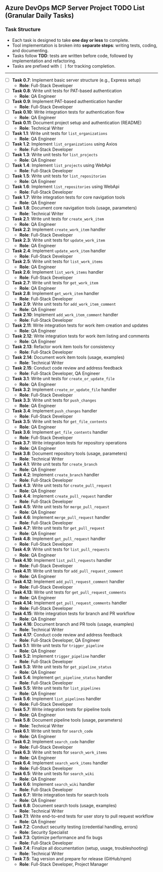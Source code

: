 ## Azure DevOps MCP Server Project TODO List (Granular Daily Tasks)

### Task Structure
- Each task is designed to take **one day or less** to complete.
- Tool implementation is broken into **separate steps**: writing tests, coding, and documenting.
- Tasks follow **TDD**: tests are written before code, followed by implementation and refactoring.
- Tasks are prefixed with `[ ]` for tracking completion.

---

- [ ] **Task 0.7**: Implement basic server structure (e.g., Express setup)  
  - **Role**: Full-Stack Developer  
- [ ] **Task 0.8**: Write unit tests for PAT-based authentication  
  - **Role**: QA Engineer  
- [ ] **Task 0.9**: Implement PAT-based authentication handler  
  - **Role**: Full-Stack Developer  
- [ ] **Task 0.10**: Write integration tests for authentication flow  
  - **Role**: QA Engineer  
- [ ] **Task 0.11**: Document project setup and authentication (README)  
  - **Role**: Technical Writer  
- [ ] **Task 1.1**: Write unit tests for `list_organizations`  
  - **Role**: QA Engineer  
- [ ] **Task 1.2**: Implement `list_organizations` using Axios  
  - **Role**: Full-Stack Developer  
- [ ] **Task 1.3**: Write unit tests for `list_projects`  
  - **Role**: QA Engineer  
- [ ] **Task 1.4**: Implement `list_projects` using WebApi  
  - **Role**: Full-Stack Developer  
- [ ] **Task 1.5**: Write unit tests for `list_repositories`  
  - **Role**: QA Engineer  
- [ ] **Task 1.6**: Implement `list_repositories` using WebApi  
  - **Role**: Full-Stack Developer  
- [ ] **Task 1.7**: Write integration tests for core navigation tools  
  - **Role**: QA Engineer  
- [ ] **Task 1.8**: Document core navigation tools (usage, parameters)  
  - **Role**: Technical Writer  
- [ ] **Task 2.1**: Write unit tests for `create_work_item`  
  - **Role**: QA Engineer  
- [ ] **Task 2.2**: Implement `create_work_item` handler  
  - **Role**: Full-Stack Developer  
- [ ] **Task 2.3**: Write unit tests for `update_work_item`  
  - **Role**: QA Engineer  
- [ ] **Task 2.4**: Implement `update_work_item` handler  
  - **Role**: Full-Stack Developer  
- [ ] **Task 2.5**: Write unit tests for `list_work_items`  
  - **Role**: QA Engineer  
- [ ] **Task 2.6**: Implement `list_work_items` handler  
  - **Role**: Full-Stack Developer  
- [ ] **Task 2.7**: Write unit tests for `get_work_item`  
  - **Role**: QA Engineer  
- [ ] **Task 2.8**: Implement `get_work_item` handler  
  - **Role**: Full-Stack Developer  
- [ ] **Task 2.9**: Write unit tests for `add_work_item_comment`  
  - **Role**: QA Engineer  
- [ ] **Task 2.10**: Implement `add_work_item_comment` handler  
  - **Role**: Full-Stack Developer  
- [ ] **Task 2.11**: Write integration tests for work item creation and updates  
  - **Role**: QA Engineer  
- [ ] **Task 2.12**: Write integration tests for work item listing and comments  
  - **Role**: QA Engineer  
- [ ] **Task 2.13**: Refactor work item tools for consistency  
  - **Role**: Full-Stack Developer  
- [ ] **Task 2.14**: Document work item tools (usage, examples)  
  - **Role**: Technical Writer  
- [ ] **Task 2.15**: Conduct code review and address feedback  
  - **Role**: Full-Stack Developer, QA Engineer  
- [ ] **Task 3.1**: Write unit tests for `create_or_update_file`  
  - **Role**: QA Engineer  
- [ ] **Task 3.2**: Implement `create_or_update_file` handler  
  - **Role**: Full-Stack Developer  
- [ ] **Task 3.3**: Write unit tests for `push_changes`  
  - **Role**: QA Engineer  
- [ ] **Task 3.4**: Implement `push_changes` handler  
  - **Role**: Full-Stack Developer  
- [ ] **Task 3.5**: Write unit tests for `get_file_contents`  
  - **Role**: QA Engineer  
- [ ] **Task 3.6**: Implement `get_file_contents` handler  
  - **Role**: Full-Stack Developer  
- [ ] **Task 3.7**: Write integration tests for repository operations  
  - **Role**: QA Engineer  
- [ ] **Task 3.8**: Document repository tools (usage, parameters)  
  - **Role**: Technical Writer  
- [ ] **Task 4.1**: Write unit tests for `create_branch`  
  - **Role**: QA Engineer  
- [ ] **Task 4.2**: Implement `create_branch` handler  
  - **Role**: Full-Stack Developer  
- [ ] **Task 4.3**: Write unit tests for `create_pull_request`  
  - **Role**: QA Engineer  
- [ ] **Task 4.4**: Implement `create_pull_request` handler  
  - **Role**: Full-Stack Developer  
- [ ] **Task 4.5**: Write unit tests for `merge_pull_request`  
  - **Role**: QA Engineer  
- [ ] **Task 4.6**: Implement `merge_pull_request` handler  
  - **Role**: Full-Stack Developer  
- [ ] **Task 4.7**: Write unit tests for `get_pull_request`  
  - **Role**: QA Engineer  
- [ ] **Task 4.8**: Implement `get_pull_request` handler  
  - **Role**: Full-Stack Developer  
- [ ] **Task 4.9**: Write unit tests for `list_pull_requests`  
  - **Role**: QA Engineer  
- [ ] **Task 4.10**: Implement `list_pull_requests` handler  
  - **Role**: Full-Stack Developer  
- [ ] **Task 4.11**: Write unit tests for `add_pull_request_comment`  
  - **Role**: QA Engineer  
- [ ] **Task 4.12**: Implement `add_pull_request_comment` handler  
  - **Role**: Full-Stack Developer  
- [ ] **Task 4.13**: Write unit tests for `get_pull_request_comments`  
  - **Role**: QA Engineer  
- [ ] **Task 4.14**: Implement `get_pull_request_comments` handler  
  - **Role**: Full-Stack Developer  
- [ ] **Task 4.15**: Write integration tests for branch and PR workflow  
  - **Role**: QA Engineer  
- [ ] **Task 4.16**: Document branch and PR tools (usage, examples)  
  - **Role**: Technical Writer  
- [ ] **Task 4.17**: Conduct code review and address feedback  
  - **Role**: Full-Stack Developer, QA Engineer  
- [ ] **Task 5.1**: Write unit tests for `trigger_pipeline`  
  - **Role**: QA Engineer  
- [ ] **Task 5.2**: Implement `trigger_pipeline` handler  
  - **Role**: Full-Stack Developer  
- [ ] **Task 5.3**: Write unit tests for `get_pipeline_status`  
  - **Role**: QA Engineer  
- [ ] **Task 5.4**: Implement `get_pipeline_status` handler  
  - **Role**: Full-Stack Developer  
- [ ] **Task 5.5**: Write unit tests for `list_pipelines`  
  - **Role**: QA Engineer  
- [ ] **Task 5.6**: Implement `list_pipelines` handler  
  - **Role**: Full-Stack Developer  
- [ ] **Task 5.7**: Write integration tests for pipeline tools  
  - **Role**: QA Engineer  
- [ ] **Task 5.8**: Document pipeline tools (usage, parameters)  
  - **Role**: Technical Writer  
- [ ] **Task 6.1**: Write unit tests for `search_code`  
  - **Role**: QA Engineer  
- [ ] **Task 6.2**: Implement `search_code` handler  
  - **Role**: Full-Stack Developer  
- [ ] **Task 6.3**: Write unit tests for `search_work_items`  
  - **Role**: QA Engineer  
- [ ] **Task 6.4**: Implement `search_work_items` handler  
  - **Role**: Full-Stack Developer  
- [ ] **Task 6.5**: Write unit tests for `search_wiki`  
  - **Role**: QA Engineer  
- [ ] **Task 6.6**: Implement `search_wiki` handler  
  - **Role**: Full-Stack Developer  
- [ ] **Task 6.7**: Write integration tests for search tools  
  - **Role**: QA Engineer  
- [ ] **Task 6.8**: Document search tools (usage, examples)  
  - **Role**: Technical Writer  
- [ ] **Task 7.1**: Write end-to-end tests for user story to pull request workflow  
  - **Role**: QA Engineer  
- [ ] **Task 7.2**: Conduct security testing (credential handling, errors)  
  - **Role**: Security Specialist  
- [ ] **Task 7.3**: Optimize performance and fix bugs  
  - **Role**: Full-Stack Developer  
- [ ] **Task 7.4**: Finalize all documentation (setup, usage, troubleshooting)  
  - **Role**: Technical Writer  
- [ ] **Task 7.5**: Tag version and prepare for release (GitHub/npm)  
  - **Role**: Full-Stack Developer, Project Manager  

